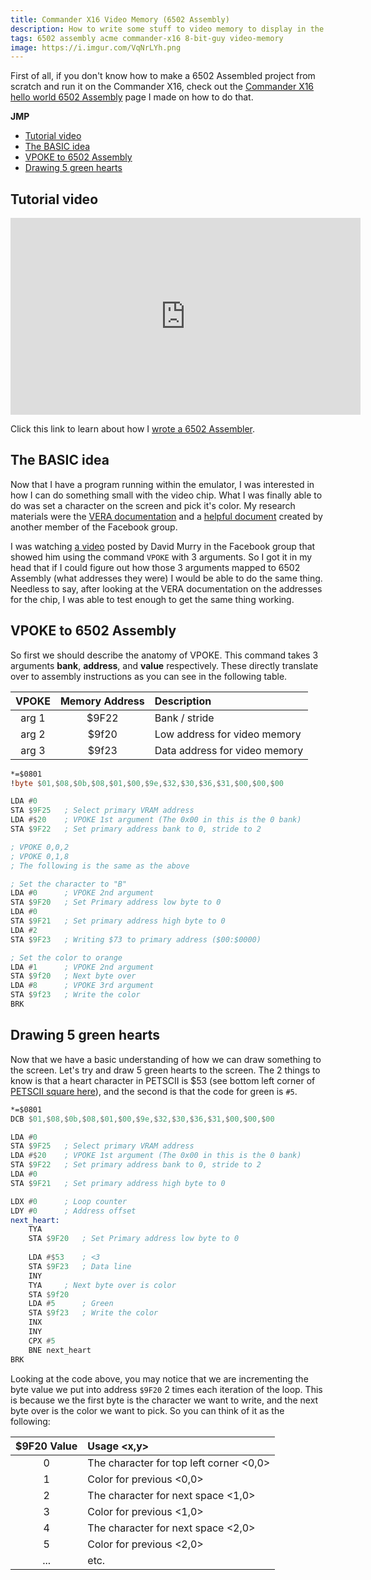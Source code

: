 ```yaml
---
title: Commander X16 Video Memory (6502 Assembly)
description: How to write some stuff to video memory to display in the Commander X16
tags: 6502 assembly acme commander-x16 8-bit-guy video-memory
image: https://i.imgur.com/VqNrLYh.png
---
```


First of all, if you don't know how to make a 6502 Assembled project from scratch and run it on the Commander X16, check out the [Commander X16 hello world 6502 Assembly](commander-x16-hello-world-6502-assembly.md) page I made on how to do that.

**JMP**
- [Tutorial video](#tutorial-video)
- [The BASIC idea](#the-basic-idea)
- [VPOKE to 6502 Assembly](#vpoke-to-6502-assembly)
- [Drawing 5 green hearts](#drawing-5-green-hearts)

## Tutorial video
<iframe width="560" height="315" src="https://www.youtube.com/embed/ZXn-lpf9f_k" frameborder="0" allow="accelerometer; autoplay; encrypted-media; gyroscope; picture-in-picture" allowfullscreen></iframe>

Click this link to learn about how I [wrote a 6502 Assembler](https://thelastvalkyrie.net/writing-6502-assembler.html).

## The BASIC idea
Now that I have a program running within the emulator, I was interested in how I can do something small with the video chip. What I was finally able to do was set a character on the screen and pick it's color. My research materials were the [VERA documentation](https://github.com/commanderx16/x16-docs/blob/master/VERA%20Programmer's%20Reference.md#external-address-space) and a [helpful document](https://docs.google.com/document/d/1pFlevjsf_PRcOb0QLJp9IGihgYsVtUIxEW5ZZqtu0z0/) created by another member of the Facebook group.

I was watching [a video](https://www.facebook.com/adric22/videos/10157689827480962/) posted by David Murry in the Facebook group that showed him using the command `VPOKE` with 3 arguments. So I got it in my head that if I could figure out how those 3 arguments mapped to 6502 Assembly (what addresses they were) I would be able to do the same thing. Needless to say, after looking at the VERA documentation on the addresses for the chip, I was able to test enough to get the same thing working.

## VPOKE to 6502 Assembly
So first we should describe the anatomy of VPOKE. This command takes 3 arguments **bank**, **address**, and **value** respectively. These directly translate over to assembly instructions as you can see in the following table.

| VPOKE | Memory Address |           Description         |
| :---: | :------------: | :---------------------------- |
| arg 1 |      $9F22     | Bank / stride                 |
| arg 2 |      $9f20     | Low address for video memory  |
| arg 3 |      $9f23     | Data address for video memory |

```asm
*=$0801
!byte $01,$08,$0b,$08,$01,$00,$9e,$32,$30,$36,$31,$00,$00,$00

LDA #0
STA $9F25	; Select primary VRAM address
LDA #$20	; VPOKE 1st argument (The 0x00 in this is the 0 bank)
STA $9F22	; Set primary address bank to 0, stride to 2

; VPOKE 0,0,2
; VPOKE 0,1,8
; The following is the same as the above

; Set the character to "B"
LDA #0		; VPOKE 2nd argument
STA $9F20	; Set Primary address low byte to 0
LDA #0
STA $9F21	; Set primary address high byte to 0
LDA #2
STA $9F23	; Writing $73 to primary address ($00:$0000)

; Set the color to orange
LDA #1		; VPOKE 2nd argument
STA $9f20	; Next byte over
LDA #8		; VPOKE 3rd argument
STA $9f23	; Write the color
BRK
```

## Drawing 5 green hearts
Now that we have a basic understanding of how we can draw something to the screen. Let's try and draw 5 green hearts to the screen. The 2 things to know is that a heart character in PETSCII is $53 (see bottom left corner of [PETSCII square here](https://en.wikipedia.org/wiki/PETSCII)), and the second is that the code for green is `#5`.
```asm
*=$0801
DCB $01,$08,$0b,$08,$01,$00,$9e,$32,$30,$36,$31,$00,$00,$00

LDA #0		
STA $9F25	; Select primary VRAM address
LDA #$20	; VPOKE 1st argument (The 0x00 in this is the 0 bank)
STA $9F22	; Set primary address bank to 0, stride to 2
LDA #0
STA $9F21	; Set primary address high byte to 0

LDX #0		; Loop counter
LDY #0		; Address offset
next_heart:
	TYA
	STA $9F20	; Set Primary address low byte to 0
    
	LDA #$53	; <3
	STA $9F23	; Data line
	INY
	TYA		; Next byte over is color
	STA $9f20
	LDA #5		; Green
	STA $9f23	; Write the color
	INX
	INY
	CPX #5
	BNE next_heart
BRK
```
Looking at the code above, you may notice that we are incrementing the byte value we put into address `$9F20` 2 times each iteration of the loop. This is because we the first byte is the character we want to write, and the next byte over is the color we want to pick. So you can think of it as the following:

| $9F20 Value |               Usage <x,y>               |
| :---------: | :-------------------------------------- |
|      0      | The character for top left corner <0,0> |
|      1      | Color for previous <0,0>                |
|      2      | The character for next space <1,0>      |
|      3      | Color for previous <1,0>                |
|      4      | The character for next space <2,0>      |
|      5      | Color for previous <2,0>                |
|     ...     | etc.                                    |
